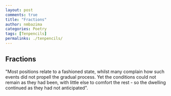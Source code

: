 ```yaml
---
layout: post
comments: true
title: "Fractions"
author: nmbazima
categories: Poetry
tags: [Tenpencils]
permalinks: ./tenpencils/
---
```

## Fractions

"Most positions relate to a fashioned state, whilst many complain how such events did not propell the gradual process. Yet the conditions could not remain as they had been, with little else to comfort the rest - so the dwelling continued as they had not anticipated".